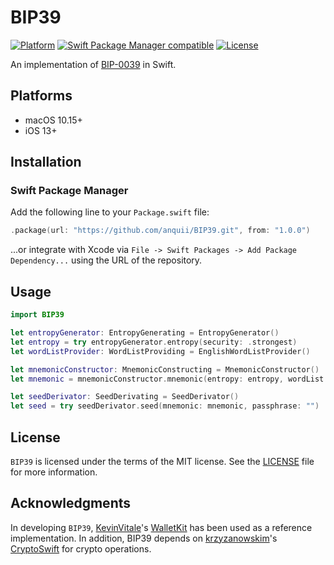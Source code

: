 # BIP39

[![Platform](https://img.shields.io/badge/Platforms-macOS%20%7C%20iOS-blue)](#platforms)
[![Swift Package Manager compatible](https://img.shields.io/badge/SPM-compatible-orange)](#swift-package-manager)
[![License](https://img.shields.io/badge/license-MIT-green.svg)](https://github.com/anquii/BIP39/blob/main/LICENSE)

An implementation of [BIP-0039](https://github.com/bitcoin/bips/blob/master/bip-0039.mediawiki) in Swift.

## Platforms
- macOS 10.15+
- iOS 13+

## Installation

### Swift Package Manager

Add the following line to your `Package.swift` file:
```swift
.package(url: "https://github.com/anquii/BIP39.git", from: "1.0.0")
```
...or integrate with Xcode via `File -> Swift Packages -> Add Package Dependency...` using the URL of the repository.

## Usage

```swift
import BIP39

let entropyGenerator: EntropyGenerating = EntropyGenerator()
let entropy = try entropyGenerator.entropy(security: .strongest)
let wordListProvider: WordListProviding = EnglishWordListProvider()

let mnemonicConstructor: MnemonicConstructing = MnemonicConstructor()
let mnemonic = mnemonicConstructor.mnemonic(entropy: entropy, wordList: wordListProvider.wordList)

let seedDerivator: SeedDerivating = SeedDerivator()
let seed = try seedDerivator.seed(mnemonic: mnemonic, passphrase: "")
```

## License

`BIP39` is licensed under the terms of the MIT license. See the [LICENSE](LICENSE) file for more information.

## Acknowledgments

In developing `BIP39`, [KevinVitale](https://github.com/KevinVitale)'s [WalletKit](https://github.com/KevinVitale/WalletKit) has been used as a reference implementation. In addition, BIP39 depends on [krzyzanowskim](https://github.com/krzyzanowskim)'s [CryptoSwift](https://github.com/krzyzanowskim/CryptoSwift) for crypto operations.
